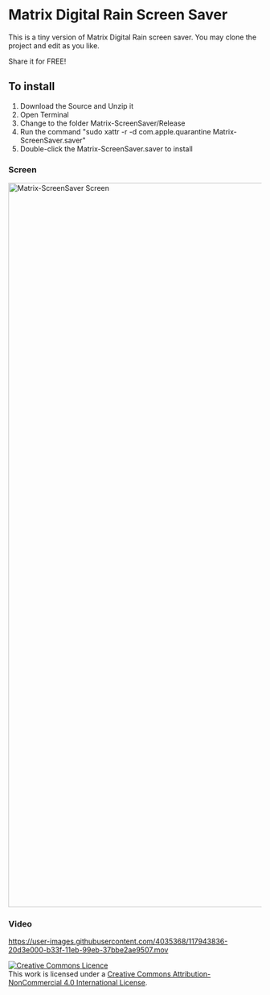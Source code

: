 # Matrix Digital Rain Screen Saver

This is a tiny version of Matrix Digital Rain screen saver.
You may clone the project and edit as you like.

Share it for FREE!

## To install
1. Download the Source and Unzip it
2. Open Terminal
3. Change to the folder Matrix-ScreenSaver/Release
4. Run the command "sudo xattr -r -d com.apple.quarantine Matrix-ScreenSaver.saver"
5. Double-click the Matrix-ScreenSaver.saver to install

### Screen
<img width="1440" alt="Matrix-ScreenSaver Screen" src="https://user-images.githubusercontent.com/4035368/117927120-5c18e380-b32c-11eb-8e84-75584aa29518.png">

### Video
https://user-images.githubusercontent.com/4035368/117943836-20d3e000-b33f-11eb-99eb-37bbe2ae9507.mov



[![Creative Commons Licence](https://i.creativecommons.org/l/by-nc/4.0/88x31.png)](http://creativecommons.org/licenses/by-nc/4.0/)  
This work is licensed under a [Creative Commons Attribution-NonCommercial 4.0 International License](http://creativecommons.org/licenses/by-nc/4.0/).
